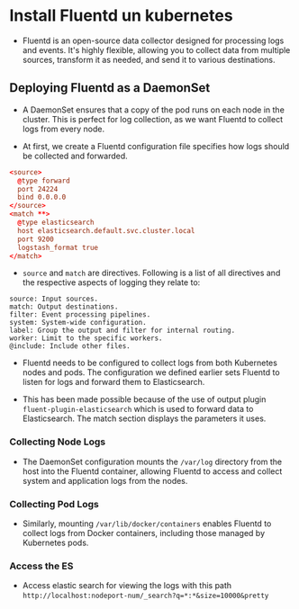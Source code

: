 # Install Fluentd un kubernetes

- Fluentd is an open-source data collector designed for processing logs and events. It's highly flexible, allowing you to collect data from multiple sources, transform it as needed, and send it to various destinations.

## Deploying Fluentd as a DaemonSet

- A DaemonSet ensures that a copy of the pod runs on each node in the cluster. This is perfect for log collection, as we want Fluentd to collect logs from every node.

- At first, we create a Fluentd configuration file specifies how logs should be collected and forwarded.

```conf
<source>
  @type forward
  port 24224
  bind 0.0.0.0
</source>
<match **>
  @type elasticsearch
  host elasticsearch.default.svc.cluster.local
  port 9200
  logstash_format true
</match>
```

- `source` and `match` are directives. Following is a list of all directives and the respective aspects of logging they relate to:

```console
source: Input sources.
match: Output destinations.
filter: Event processing pipelines.
system: System-wide configuration.
label: Group the output and filter for internal routing.
worker: Limit to the specific workers.
@include: Include other files.
```
- Fluentd needs to be configured to collect logs from both Kubernetes nodes and pods. The configuration we defined earlier sets Fluentd to listen for logs and forward them to Elasticsearch.

- This has been made possible because of the use of output plugin `fluent-plugin-elasticsearch` which is used to forward data to Elasticsearch. The match section displays the parameters it uses.

### Collecting Node Logs

- The DaemonSet configuration mounts the `/var/log` directory from the host into the Fluentd container, allowing Fluentd to access and collect system and application logs from the nodes.

### Collecting Pod Logs

- Similarly, mounting `/var/lib/docker/containers` enables Fluentd to collect logs from Docker containers, including those managed by Kubernetes pods.

### Access the ES

- Access elastic search for viewing the logs with this path `http://localhost:nodeport-num/_search?q=*:*&size=10000&pretty`

